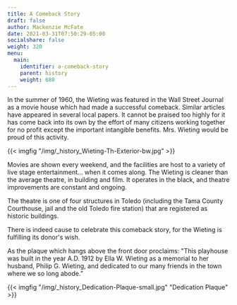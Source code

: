 ```yaml
---
title: A Comeback Story
draft: false
author: Mackenzie McFate
date: 2021-03-31T07:50:29-05:00
socialshare: false
weight: 320
menu:
  main:
    identifier: a-comeback-story
    parent: history
    weight: 680
---
```

In the summer of 1960, the Wieting was featured in the Wall Street Journal as a movie house which had made a successful comeback. Similar articles have appeared in several local papers. It cannot be praised too highly for it has come back into its own by the effort of many citizens working together for no profit except the important intangible benefits. Mrs. Wieting would be proud of this activity.

{{< imgfig "/img/_history_Wieting-Th-Exterior-bw.jpg" >}}

Movies are shown every weekend, and the facilities are host to a variety of live stage entertainment... when it comes along. The Wieting is cleaner than the average theatre, in building and film. It operates in the black, and theatre improvements are constant and ongoing.

The theatre is one of four structures in Toledo (including the Tama County Courthouse, jail and the old Toledo fire station) that are registered as historic buildings.

 There is indeed cause to celebrate this comeback story, for the Wieting is fulfilling its donor's wish.

As the plaque which hangs above the front door proclaims: "This playhouse was built in the year A.D. 1912 by Ella W. Wieting as a memorial to her husband, Philip G. Wieting, and dedicated to our many friends in the town where we so long abode.”

{{< imgfig "/img/_history_Dedication-Plaque-small.jpg" "Dedication Plaque" >}}
